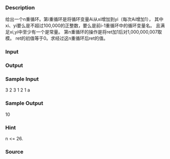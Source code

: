 
### Description
给出一个n重循环。第i重循环是将循环变量Ai从xi增加到yi（每次Ai增加1），
其中xi、yi要么是不超过100,000的正整数，要么是前i-1重循环中的循环变量名。
且满足xi,yi中至少有一个是常量。 第n重循环的操作是将ret加1后对1,000,000,007取模。
ret的初值等于0。求经过这n重循环后ret的值。 
### Input

### Output

### Sample Input
3 
2 3 
1 2 
1 a 
### Sample Output
10
### Hint
n <= 26. 
### Source
